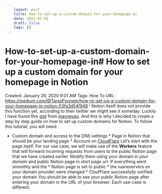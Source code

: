 ```yaml
---
 	layout: post
 	title: How-to-set-up-a-custom-domain-for-your-homepage-in
 	date: 2021-01-01
 	draft: false
 	tags: []
---
```


# How-to-set-up-a-custom-domain-for-your-homepage-in# How to set up a custom domain for your homepage in Notion
Created: January 29, 2020 9:01 AM
Tags: How To
URL: https://medium.com/@TarasPyoneer/how-to-set-up-a-custom-domain-for-your-homepage-in-notion-53fa3d54f848
!
Notion itself does not provide this function yet, according to their twitter we might see it someday:
Luckily I have found this [gist](https://gist.github.com/mayneyao/b9fefc9625b76f70488e5d8c2a99315d) from [mayneyao](https://gist.github.com/mayneyao).
And this is why I decided to create a step by step guide on how to set up custom domains for Notion.
To follow this tutorial, you will need:
* Custom domain and access to the DNS settings * Page in Notion that should be your landing page * Account on [CloudFlare](https://www.cloudflare.com/)
Let’s start with the page itself.
For our use case, we will make use of the **Workers** feature that will forward incoming requests from users to the public Notion page that we have created earlier.
Modify them using your domain in *your domain* and public Notion page in *start page url*.
If everything went smoothly and the * Notion page is set to public * the nameservers on your domain provider were changed * CloufFlare successfully verified your domain
You should be able to see your public Notion page after entering your domain in the URL of your browser:
Each use-case is different.
